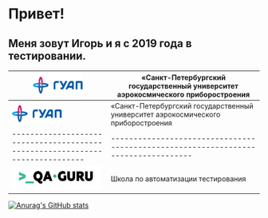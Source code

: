 # Привет!

## Меня зовут Игорь и я с 2019 года в тестировании.

|  <img title="SUAI" src="images/logo/guap.png" height="48" width="100">     | «Санкт-Петербургский государственный университет аэрокосмического приборостроения|
|----------------------------------------------------------------------------|----------------------------------------------------------------------------------|
| <img title="SUAI" src="images/logo/guap.png" height="48" width="100">      | «Санкт-Петербургский государственный университет аэрокосмического приборостроения |
|----------------------------------------------------------------------------|----------------------------------------------------------------------------------|
| <img title="SUAI" src="images/logo/qa-guru80.png" height="48" width="180"> | Школа по автоматизации тестирования                                              |

[![Anurag's GitHub stats](https://github-readme-stats.vercel.app/api?username=Bigwatch86)](https://github.com/Bigwatch86/github-readme-stats)
